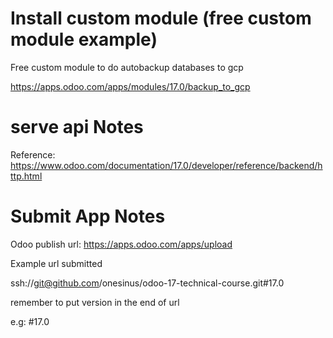 # Install custom module (free custom module example)
Free custom module to do autobackup databases to gcp

https://apps.odoo.com/apps/modules/17.0/backup_to_gcp

# serve api Notes
Reference: https://www.odoo.com/documentation/17.0/developer/reference/backend/http.html

# Submit App Notes

Odoo publish url: https://apps.odoo.com/apps/upload

Example url submitted

ssh://git@github.com/onesinus/odoo-17-technical-course.git#17.0

remember to put version in the end of url 

e.g: #17.0
